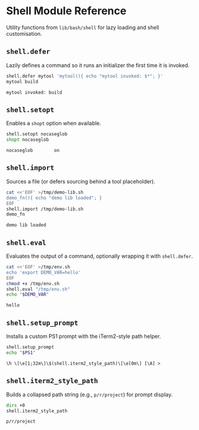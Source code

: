 # Shell Module Reference

Utility functions from `lib/bash/shell` for lazy loading and shell customisation.

## `shell.defer`
Lazily defines a command so it runs an initializer the first time it is invoked.

```bash
shell.defer mytool 'mytool(){ echo "mytool invoked: $*"; }'
mytool build
```

```text
mytool invoked: build
```

## `shell.setopt`
Enables a `shopt` option when available.

```bash
shell.setopt nocaseglob
shopt nocaseglob
```

```text
nocaseglob        on
```

## `shell.import`
Sources a file (or defers sourcing behind a tool placeholder).

```bash
cat <<'EOF' >/tmp/demo-lib.sh
demo_fn(){ echo "demo lib loaded"; }
EOF
shell.import /tmp/demo-lib.sh
demo_fn
```

```text
demo lib loaded
```

## `shell.eval`
Evaluates the output of a command, optionally wrapping it with `shell.defer`.

```bash
cat <<'EOF' >/tmp/env.sh
echo 'export DEMO_VAR=hello'
EOF
chmod +x /tmp/env.sh
shell.eval "/tmp/env.sh"
echo "$DEMO_VAR"
```

```text
hello
```

## `shell.setup_prompt`
Installs a custom PS1 prompt with the iTerm2-style path helper.

```bash
shell.setup_prompt
echo "$PS1"
```

```text
\h \[\e[1;32m\]\$(shell.iterm2_style_path)\[\e[0m\] [\A] >
```

## `shell.iterm2_style_path`
Builds a collapsed path string (e.g., `p/r/project`) for prompt display.

```bash
dirs +0
shell.iterm2_style_path
```

```text
p/r/project
```
